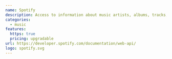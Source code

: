 ```yaml
---
name: Spotify
description: Access to information about music artists, albums, tracks, user's playlist and recommendations!
categories:
  - music
features:
  https: true
  pricing: upgradable
url: https://developer.spotify.com/documentation/web-api/
logo: spotify.svg
---
```

